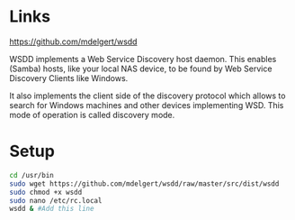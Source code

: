 # Links
https://github.com/mdelgert/wsdd

WSDD implements a Web Service Discovery host daemon. This enables (Samba) hosts, like your local NAS device, to be found by Web Service Discovery Clients like Windows.

It also implements the client side of the discovery protocol which allows to search for Windows machines and other devices implementing WSD. This mode of operation is called discovery mode.

# Setup
```bash
cd /usr/bin
sudo wget https://github.com/mdelgert/wsdd/raw/master/src/dist/wsdd
sudo chmod +x wsdd
sudo nano /etc/rc.local
wsdd & #Add this line
```